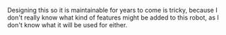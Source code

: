 Designing this so it is maintainable for years to come is tricky, because I don't really know what kind of features might be added to this robot, as I don't know what it will be used for either.

